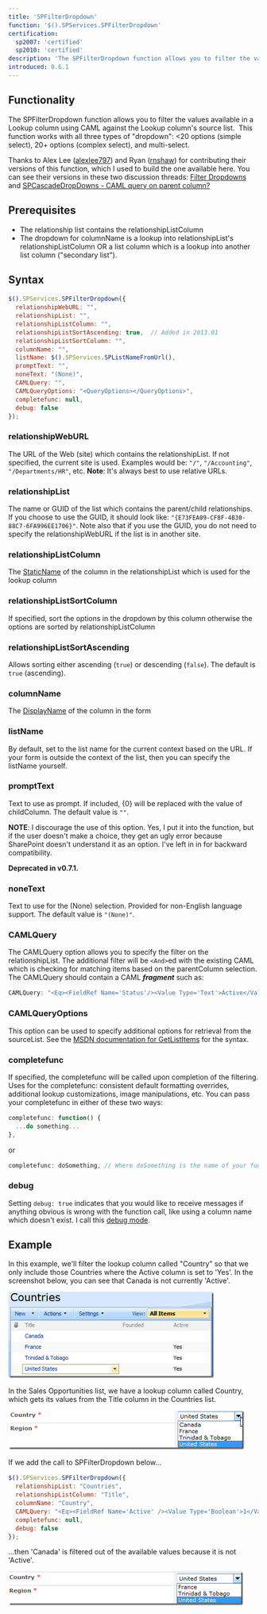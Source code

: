 ```yaml
---
title: 'SPFilterDropdown'
function: '$().SPServices.SPFilterDropdown'
certification:
  sp2007: 'certified'
  sp2010: 'certified'
description: 'The SPFilterDropdown function allows you to filter the values available in a Lookup column using CAML against the Lookup column’s source list.'
introduced: 0.6.1
---
```


## Functionality

The SPFilterDropdown function allows you to filter the values available in a Lookup column using CAML against the Lookup column's source list.  This function works with all three types of "dropdown": <20 options (simple select), 20+ options (complex select), and multi-select.

Thanks to Alex Lee ([alexlee797](http://www.codeplex.com/site/users/view/alexlee797)) and Ryan ([rnshaw](http://www.codeplex.com/site/users/view/rnshaw)) for contributing their versions of this function, which I used to build the one available here. You can see their versions in these two discussion threads: [Filter Dropdowns](http://spservices.codeplex.com/discussions/207947) and [SPCascadeDropDowns - CAML query on parent column?](http://spservices.codeplex.com/discussions/235579)

## Prerequisites

*   The relationship list contains the relationshipListColumn
*   The dropdown for columnName is a lookup into relationshipList's relationshipListColumn OR a list column which is a lookup into another list column ("secondary list").

## Syntax

``` javascript
$().SPServices.SPFilterDropdown({
  relationshipWebURL: "",
  relationshipList: "",
  relationshipListColumn: "",
  relationshipListSortAscending: true,  // Added in 2013.01
  relationshipListSortColumn: "",
  columnName: "",
  listName: $().SPServices.SPListNameFromUrl(),
  promptText: "",
  noneText: "(None)",
  CAMLQuery: "",
  CAMLQueryOptions: "<QueryOptions></QueryOptions>",
  completefunc: null,
  debug: false
});
```

### relationshipWebURL

The URL of the Web (site) which contains the relationshipList. If not specified, the current site is used. Examples would be: `"/"`, `"/Accounting"`, `"/Departments/HR"`, etc. **Note**: It's always best to use relative URLs.

### relationshipList

The name or GUID of the list which contains the parent/child relationships. If you choose to use the GUID, it should look like: `"{E73FEA09-CF8F-4B30-88C7-6FA996EE1706}"`. Note also that if you use the GUID, you do not need to specify the relationshipWebURL if the list is in another site.

### relationshipListColumn

The [StaticName](../glossary.md#staticname) of the column in the relationshipList which is used for the lookup column

### relationshipListSortColumn

If specified, sort the options in the dropdown by this column otherwise the options are sorted by relationshipListColumn

### relationshipListSortAscending

Allows sorting either ascending (`true`) or descending (`false`). The default is `true` (ascending).

### columnName

The [DisplayName](../glossary.md#displayname) of the column in the form

### listName

By default, set to the list name for the current context based on the URL. If your form is outside the context of the list, then you can specify the listName yourself.

### promptText

Text to use as prompt. If included, {0} will be replaced with the value of childColumn. The default value is `""`.

**NOTE**: I discourage the use of this option. Yes, I put it into the function, but if the user doesn't make a choice, they get an ugly error because SharePoint doesn't understand it as an option. I've left in in for backward compatibility.

**Deprecated in v0.7.1.**

### noneText

Text to use for the (None) selection. Provided for non-English language support. The default value is `"(None)"`.

### CAMLQuery

The CAMLQuery option allows you to specify the filter on the relationshipList. The additional filter will be `<And>`ed with the existing CAML which is checking for matching items based on the parentColumn selection. The CAMLQuery should contain a CAML _**fragment**_ such as:

``` javascript
CAMLQuery: "<Eq><FieldRef Name='Status'/><Value Type='Text'>Active</Value></Eq>"
```

### CAMLQueryOptions

This option can be used to specify additional options for retrieval from the sourceList. See the [MSDN documentation for GetListItems](http://msdn.microsoft.com/en-us/library/lists.lists.getlistitems.aspx) for the syntax.

### completefunc

If specified, the completefunc will be called upon completion of the filtering. Uses for the completefunc: consistent default formatting overrides, additional lookup customizations, image manipulations, etc. You can pass your completefunc in either of these two ways:

``` javascript
completefunc: function() {
  ...do something...
},
```

or

``` javascript
completefunc: doSomething, // Where doSomething is the name of your function
```

### debug

Setting `debug: true` indicates that you would like to receive messages if anything obvious is wrong with the function call, like using a column name which doesn't exist. I call this [debug mode](../glossary.md#debug-mode).

## Example

In this example, we'll filter the lookup column called "Country" so that we only include those Countries where the Active column is set to 'Yes'. In the screenshot below, you can see that Canada is not currently 'Active'.

![](img/SPFilterDropdown1.png)

In the Sales Opportunities list, we have a lookup column called Country, which gets its values from the Title column in the Countries list.

![](img/SPFilterDropdown2.png)

If we add the call to SPFilterDropdown below...

``` javascript
$().SPServices.SPFilterDropdown({
  relationshipList: "Countries",
  relationshipListColumn: "Title",
  columnName: "Country",
  CAMLQuery: "<Eq><FieldRef Name='Active' /><Value Type='Boolean'>1</Value></Eq>",
  completefunc: null,
  debug: false
});
```

...then 'Canada' is filtered out of the available values because it is not 'Active'.

![](img/SPFilterDropdown3.png)
